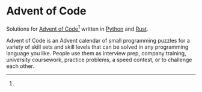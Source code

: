 # Advent of Code 

Solutions for [Advent of Code[^1]](https://adventofcode.com/)  written in [Python](https://www.python.org/) and [Rust](https://www.rust-lang.org/).


[^1]:
Advent of Code is an Advent calendar of small programming puzzles for a variety of skill sets and skill levels that can be solved in any programming language you like. People use them as interview prep, company training, university coursework, practice problems, a speed contest, or to challenge each other.


[aoc]: www.google.com
